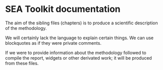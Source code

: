 # SEA Toolkit documentation

The aim of the sibling files (chapters) is to produce a scientific description of the methodology.

We will certainly lack the language to explain certain things. We can use blockquotes as if they were private comments.

If we were to provide information about the methodology followed to compile the report, widgets or other derivated work; it will be produced from these files.
